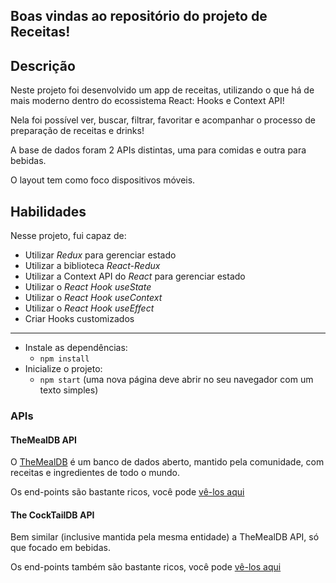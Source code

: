 Boas vindas ao repositório do projeto de Receitas!
---

## Descrição

Neste projeto foi desenvolvido um app de receitas, utilizando o que há de mais moderno dentro do ecossistema React: Hooks e Context API!

Nela foi possível ver, buscar, filtrar, favoritar e acompanhar o processo de preparação de receitas e drinks!

A base de dados foram 2 APIs distintas, uma para comidas e outra para bebidas.

O layout tem como foco dispositivos móveis.


## Habilidades

Nesse projeto, fui capaz de:

  - Utilizar _Redux_ para gerenciar estado
  - Utilizar a biblioteca _React-Redux_
  - Utilizar a Context API do _React_ para gerenciar estado
  - Utilizar o _React Hook useState_
  - Utilizar o _React Hook useContext_
  - Utilizar o _React Hook useEffect_
  - Criar Hooks customizados

---

  * Instale as dependências:
    * `npm install`
  * Inicialize o projeto:
    * `npm start` (uma nova página deve abrir no seu navegador com um texto simples)

### APIs

#### TheMealDB API

O [TheMealDB](https://www.themealdb.com/) é um banco de dados aberto, mantido pela comunidade, com receitas e ingredientes de todo o mundo.

Os end-points são bastante ricos, você pode [vê-los aqui](https://www.themealdb.com/api.php)



#### The CockTailDB API

Bem similar (inclusive mantida pela mesma entidade) a TheMealDB API, só que focado em bebidas.

Os end-points também são bastante ricos, você pode [vê-los aqui](https://www.thecocktaildb.com/api.php)


